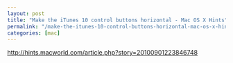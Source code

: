 ```yaml
---
layout: post
title: "Make the iTunes 10 control buttons horizontal - Mac OS X Hints"
permalink: "/make-the-itunes-10-control-buttons-horizontal-mac-os-x-hints"
categories: [mac]
---
```


<a href="http://hints.macworld.com/article.php?story=20100901223846748">http://hints.macworld.com/article.php?story=20100901223846748</a>
